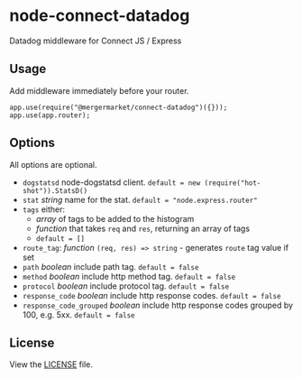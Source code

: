 # node-connect-datadog

Datadog middleware for Connect JS / Express


## Usage

Add middleware immediately before your router.

	app.use(require("@mergermarket/connect-datadog")({}));
	app.use(app.router);

## Options

All options are optional.

* `dogstatsd` node-dogstatsd client. `default = new (require("hot-shot")).StatsD()`
* `stat` *string* name for the stat. `default = "node.express.router"`
* `tags` either:
	* *array* of tags to be added to the histogram
	* *function* that takes `req` and `res`, returning an array of tags
	* `default = []`
* `route_tag`: *function* `(req, res) => string` - generates `route` tag value if set
* `path` *boolean* include path tag. `default = false`
* `method` *boolean* include http method tag. `default = false`
* `protocol` *boolean* include protocol tag. `default = false`
* `response_code` *boolean* include http response codes. `default = false`
* `response_code_grouped` *boolean* include http response codes grouped by 100, e.g. 5xx. `default = false`

## License

View the [LICENSE](https://github.com/mergermarket/node-connect-datadog/blob/master/LICENSE) file.

